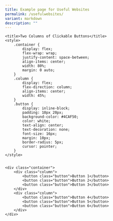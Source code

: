 ```yaml
---
title: Example page for Useful Websites
permalink: /usefulwebsites/
variant: markdown
description: ""
---
```



	<title>Two Columns of Clickable Buttons</title>
	<style>
		.container {
			display: flex;
			flex-wrap: wrap;
			justify-content: space-between;
			align-items: center;
			width: 80%;
			margin: 0 auto;
		}
		.column {
			display: flex;
			flex-direction: column;
			align-items: center;
			width: 45%;
		}
		.button {
			display: inline-block;
			padding: 10px 20px;
			background-color: #4CAF50;
			color: white;
			text-align: center;
			text-decoration: none;
			font-size: 16px;
			margin: 10px;
			border-radius: 5px;
			cursor: pointer;
		}
	</style>


	<div class="container">
		<div class="column">
			<button class="button">Button 1</button>
			<button class="button">Button 2</button>
			<button class="button">Button 3</button>
		</div>
		<div class="column">
			<button class="button">Button 4</button>
			<button class="button">Button 5</button>
			<button class="button">Button 6</button>
		</div>
	</div>



